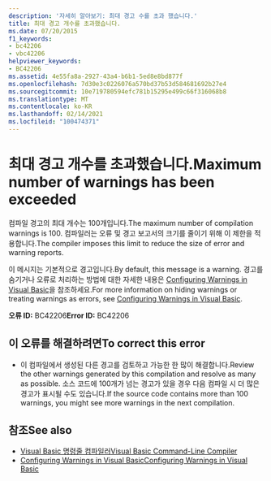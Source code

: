 ```yaml
---
description: '자세히 알아보기: 최대 경고 수를 초과 했습니다.'
title: 최대 경고 개수를 초과했습니다.
ms.date: 07/20/2015
f1_keywords:
- bc42206
- vbc42206
helpviewer_keywords:
- BC42206
ms.assetid: 4e55fa8a-2927-43a4-b6b1-5ed8e8bd877f
ms.openlocfilehash: 7d30e3c0226076a570bd37b53d584681692b27e4
ms.sourcegitcommit: 10e719780594efc781b15295e499c66f316068b8
ms.translationtype: MT
ms.contentlocale: ko-KR
ms.lasthandoff: 02/14/2021
ms.locfileid: "100474371"
---
```

# <a name="maximum-number-of-warnings-has-been-exceeded"></a><span data-ttu-id="c28c5-103">최대 경고 개수를 초과했습니다.</span><span class="sxs-lookup"><span data-stu-id="c28c5-103">Maximum number of warnings has been exceeded</span></span>

<span data-ttu-id="c28c5-104">컴파일 경고의 최대 개수는 100개입니다.</span><span class="sxs-lookup"><span data-stu-id="c28c5-104">The maximum number of compilation warnings is 100.</span></span> <span data-ttu-id="c28c5-105">컴파일러는 오류 및 경고 보고서의 크기를 줄이기 위해 이 제한을 적용합니다.</span><span class="sxs-lookup"><span data-stu-id="c28c5-105">The compiler imposes this limit to reduce the size of error and warning reports.</span></span>  
  
 <span data-ttu-id="c28c5-106">이 메시지는 기본적으로 경고입니다.</span><span class="sxs-lookup"><span data-stu-id="c28c5-106">By default, this message is a warning.</span></span> <span data-ttu-id="c28c5-107">경고를 숨기거나 오류로 처리하는 방법에 대한 자세한 내용은 [Configuring Warnings in Visual Basic](/visualstudio/ide/configuring-warnings-in-visual-basic)을 참조하세요.</span><span class="sxs-lookup"><span data-stu-id="c28c5-107">For more information on hiding warnings or treating warnings as errors, see [Configuring Warnings in Visual Basic](/visualstudio/ide/configuring-warnings-in-visual-basic).</span></span>  
  
 <span data-ttu-id="c28c5-108">**오류 ID:** BC42206</span><span class="sxs-lookup"><span data-stu-id="c28c5-108">**Error ID:** BC42206</span></span>  
  
## <a name="to-correct-this-error"></a><span data-ttu-id="c28c5-109">이 오류를 해결하려면</span><span class="sxs-lookup"><span data-stu-id="c28c5-109">To correct this error</span></span>  
  
- <span data-ttu-id="c28c5-110">이 컴파일에서 생성된 다른 경고를 검토하고 가능한 한 많이 해결합니다.</span><span class="sxs-lookup"><span data-stu-id="c28c5-110">Review the other warnings generated by this compilation and resolve as many as possible.</span></span> <span data-ttu-id="c28c5-111">소스 코드에 100개가 넘는 경고가 있을 경우 다음 컴파일 시 더 많은 경고가 표시될 수도 있습니다.</span><span class="sxs-lookup"><span data-stu-id="c28c5-111">If the source code contains more than 100 warnings, you might see more warnings in the next compilation.</span></span>  
  
## <a name="see-also"></a><span data-ttu-id="c28c5-112">참조</span><span class="sxs-lookup"><span data-stu-id="c28c5-112">See also</span></span>

- [<span data-ttu-id="c28c5-113">Visual Basic 명령줄 컴파일러</span><span class="sxs-lookup"><span data-stu-id="c28c5-113">Visual Basic Command-Line Compiler</span></span>](../reference/command-line-compiler/index.md)
- [<span data-ttu-id="c28c5-114">Configuring Warnings in Visual Basic</span><span class="sxs-lookup"><span data-stu-id="c28c5-114">Configuring Warnings in Visual Basic</span></span>](/visualstudio/ide/configuring-warnings-in-visual-basic)
